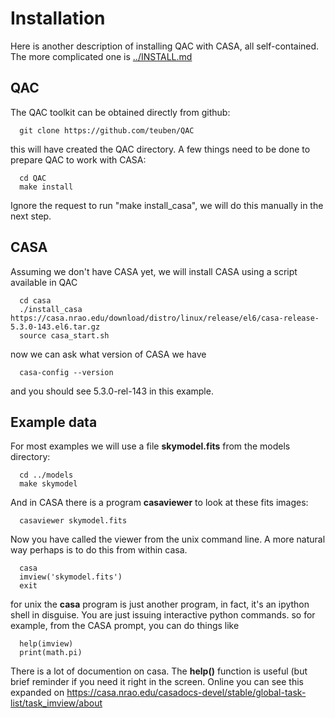 # Installation

Here is another description of installing QAC with CASA, all self-contained.
The more complicated one is [../INSTALL.md](here)


## QAC

The QAC toolkit can be obtained directly from github:

      git clone https://github.com/teuben/QAC

this will have created the QAC directory.   A few things need to be done to prepare QAC to work with CASA:

      cd QAC
      make install

Ignore the request to run "make install_casa", we will do this manually in the next step.
     

## CASA

Assuming we don't have CASA yet, we will install CASA using a script available in QAC

      cd casa
      ./install_casa https://casa.nrao.edu/download/distro/linux/release/el6/casa-release-5.3.0-143.el6.tar.gz
      source casa_start.sh

now we can ask what version of CASA we have

      casa-config --version

and you should see 5.3.0-rel-143 in this example.

## Example data

For most examples we will use a file **skymodel.fits** from the models directory:

      cd ../models
      make skymodel

And in CASA there is a program **casaviewer** to look at these fits images:

      casaviewer skymodel.fits

Now you have called the viewer from the unix command line. A more natural way perhaps is
to do this from within casa.

      casa
      imview('skymodel.fits')
      exit

for unix the **casa** program is just another program, in fact, it's an ipython shell in disguise. You
are just issuing interactive python commands. so for example, from the CASA prompt, you can do
things like

      help(imview)
      print(math.pi)

There is a lot of  documention on casa. The **help()** function is useful (but brief reminder if you need
it right in the screen. Online you can see this expanded on
https://casa.nrao.edu/casadocs-devel/stable/global-task-list/task_imview/about
      
